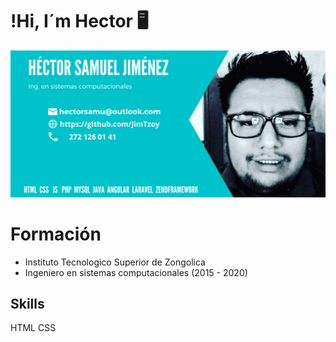 # !Hi, I´m Hector 🖥️
![me](https://raw.githubusercontent.com/JimTzoy/JimTzoy/main/HECTOR%20SAMUEL%20(1).png)
# Formación
- Instituto Tecnologico Superior de Zongolica 
- Ingeniero en sistemas computacionales
(2015 - 2020)
## Skills
 HTML
 CSS
